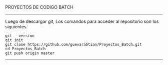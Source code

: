 
PROYECTOS DE CODIGO BATCH

----------------

Luego de descargar git, Los comandos para acceder al repositorio son los siguientes.

```Terminal de comandos
git --version
git init
git clone https://github.com/guevaraStian/Proyectos_Batch.git
cd Proyectos_Batch
git push origin master
```
---------
